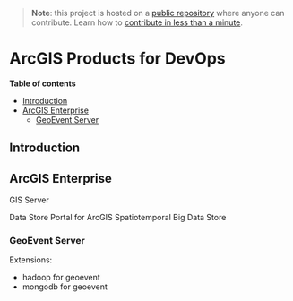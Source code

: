 > **Note**: this project is hosted on a [public repository](https://github.com/hhkaos/awesome-arcgis) where anyone can contribute. Learn how to [contribute in less than a minute](https://github.com/hhkaos/awesome-arcgis/blob/master/CONTRIBUTING.md#contributions).

# ArcGIS Products for DevOps


<!-- START doctoc generated TOC please keep comment here to allow auto update -->
<!-- DON'T EDIT THIS SECTION, INSTEAD RE-RUN doctoc TO UPDATE -->
**Table of contents**

- [Introduction](#introduction)
- [ArcGIS Enterprise](#arcgis-enterprise)
  - [GeoEvent Server](#geoevent-server)

<!-- END doctoc generated TOC please keep comment here to allow auto update -->


## Introduction

## ArcGIS Enterprise

GIS Server

Data Store
Portal for ArcGIS
Spatiotemporal Big Data Store

### GeoEvent Server

Extensions:

* hadoop for geoevent
* mongodb for geoevent
